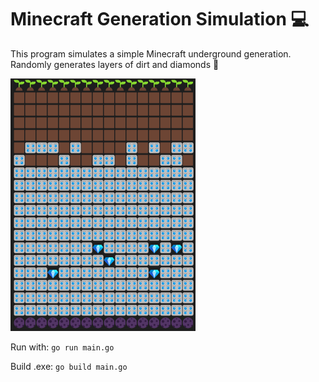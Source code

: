 # Minecraft Generation Simulation 💻

This program simulates a simple Minecraft underground generation.
Randomly generates layers of dirt and diamonds 💎

![Screenshot](mc.png)

Run with: ``go run main.go``

Build .exe: ``go build main.go``
